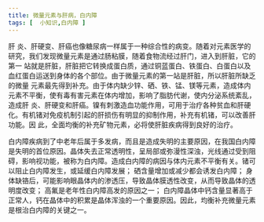 ```yaml
---
title: 微量元素与肝病，白内障
tags: [  小知识,白内障 ]
---
```


<p>
肝 炎、肝硬变、肝癌也像糖尿病一样属于一种综合性的病变。随着对元素医学的研究，我们发现微量元素是通过肠粘膜，随着食物流经过肝门，进入到肝脏，它的第一 站就是肝脏，肝脏把它转换成蛋白质，通过铜蓝蛋白、铁蛋白、白蛋白以及血红蛋白运送到身体的各个部位。由于微量元素的第一站是肝脏，所以肝脏所缺乏的微量 元素最先得到补充。由于体内缺少锌、硒、铁、锰、镁等元素，造成体内元素不平衡，使有毒有害元素在体内增加，影响了脂肪代谢，使内分泌系统紊乱，造成肝 炎、肝硬变和肝癌。镍有刺激造血功能作用，可用于治疗各种贫血和肝硬化。有机锗对免疫机制引起的肝损伤有明显的抑制作用，补充有机锗，可以改善肝功能。因 此，全面均衡的补充矿物元素，必将使肝脏疾病得到良好的治疗。
</p>

<p>
白内障疾病到了中老年后属于多发病，而且是造成失明的主要原因，在我国白内障是失明的首位原因。晶体失去正常透明性，呈局部或弥漫性深浊，光线通过受到阻碍，影响视功能，被称为白内障。造成白内障的病因与体内元素不平衡有关。锗可以阻止白内障发生，或延缓白内障发展；
硒含量增加或减少都会诱发白内障；
身体缺铬后，可能影响眼晶体内的渗透压，导致晶体膜透性改变，从而导致晶体的透明度改变；
高氟是老年性白内障高发的原因之一；
白内障晶体中钙含量显著高于正常人，钙在晶体中的积累是晶体浑浊的一个重要原因。因此，均衡补充微量元素是根治白内障的关键之一。
</p>
